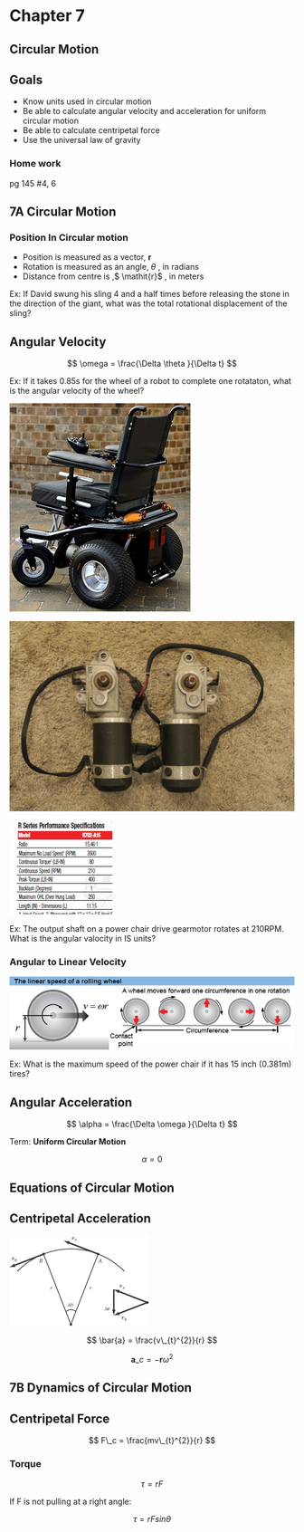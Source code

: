 # Chapter 7
## Circular Motion



## Goals

- Know units used in circular motion
- Be able to calculate angular velocity and acceleration for uniform circular motion
- Be able to calculate centripetal force
- Use the universal law of gravity




### Home work
pg 145 #4, 6




## **7A** Circular Motion



### Position In Circular motion

* Position is measured as a vector, $\mathbf{r}$
* Rotation is measured as an angle, $\theta$ , in radians
* Distance from centre is ,$ \mathit{r}$ , in meters



Ex: If David swung his sling 4 and a half times before releasing the stone in the direction of the giant, what was the total rotational displacement of the sling?



## Angular Velocity

$$ \omega = \frac{\Delta \theta }{\Delta t} $$



Ex: If it takes 0.85s for the wheel of a robot to complete one rotataton, what is the angular velocity of the wheel?



![](BM3-drive-small.jpg)




<!-- .slide: data-background="#ffffff" -->
![](s-l1600.jpg)



![](R702-A15.JPG)



Ex: The output shaft on a power chair drive gearmotor rotates at 210RPM. What is the angular valocity in IS units?



### Angular to Linear Velocity 

![](LinearSpeedWheel.png)



Ex: What is the maximum speed of the power chair if it has 15 inch (0.381m) tires?



## Angular Acceleration

$$ \alpha  = \frac{\Delta \omega }{\Delta t} $$



Term: **Uniform Circular Motion**

$$ \alpha = 0 $$



## Equations of Circular Motion


 
## Centripetal Acceleration

![](deltav.gif)



$$ \bar{a} = \frac{v\_{t}^{2}}{r} $$

$$ \mathbf{a}\_{c} = -\mathbf{r}\omega^{2} $$



## **7B** Dynamics of Circular Motion



## Centripetal Force

$$ F\_c = \frac{mv\_{t}^{2}}{r} $$



### Torque

$$ \tau = rF  $$

If F is not pulling at a right angle:

$$ \tau = rF sin\theta  $$


